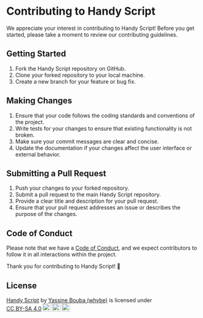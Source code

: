 # Contributing to Handy Script

We appreciate your interest in contributing to Handy Script! Before you get started, please take a moment to review our contributing guidelines.

## Getting Started

1. Fork the Handy Script repository on GitHub.
2. Clone your forked repository to your local machine.
3. Create a new branch for your feature or bug fix.

## Making Changes

1. Ensure that your code follows the coding standards and conventions of the project.
2. Write tests for your changes to ensure that existing functionality is not broken.
3. Make sure your commit messages are clear and concise.
4. Update the documentation if your changes affect the user interface or external behavior.

## Submitting a Pull Request

1. Push your changes to your forked repository.
2. Submit a pull request to the main Handy Script repository.
3. Provide a clear title and description for your pull request.
4. Ensure that your pull request addresses an issue or describes the purpose of the changes.

## Code of Conduct

Please note that we have a [Code of Conduct](CODE_OF_CONDUCT.md), and we expect contributors to follow it in all interactions within the project.

Thank you for contributing to Handy Script! 🚀

## License

<p xmlns:cc="http://creativecommons.org/ns#" xmlns:dct="http://purl.org/dc/terms/"><a property="dct:title" rel="cc:attributionURL" href="https://github.com/handyscript/handyscript">Handy Script</a> by <a rel="cc:attributionURL dct:creator" property="cc:attributionName" href="https://github.com/vvhybe">Yassine Bouba (whybe)</a> is licensed under <a href="http://creativecommons.org/licenses/by-sa/4.0/?ref=chooser-v1" target="_blank" rel="license noopener noreferrer" style="display:inline-block;">CC BY-SA 4.0<img style="height:22px!important;margin-left:3px;vertical-align:text-bottom;" src="https://mirrors.creativecommons.org/presskit/icons/cc.svg?ref=chooser-v1"><img style="height:22px!important;margin-left:3px;vertical-align:text-bottom;" src="https://mirrors.creativecommons.org/presskit/icons/by.svg?ref=chooser-v1"><img style="height:22px!important;margin-left:3px;vertical-align:text-bottom;" src="https://mirrors.creativecommons.org/presskit/icons/sa.svg?ref=chooser-v1"></a></p>
